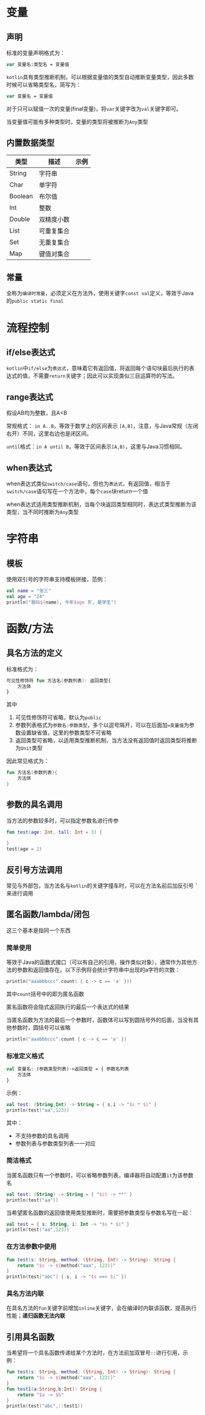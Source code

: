 # 变量

## 声明

标准的变量声明格式为：

```kotlin
var 变量名:类型名 = 变量值
```

`kotlin`具有类型推断机制，可以根据变量值的类型自动推断变量类型，因此多数时候可以省略类型名，简写为：

```kotlin
var 变量名 = 变量值
```

对于只可以赋值一次的变量(final变量)，将`var`关键字改为`val`关键字即可。

当变量值可能有多种类型时，变量的类型将被推断为`Any`类型

## 内置数据类型

| 类型    | 描述       | 示例 |
| ------- | ---------- | ---- |
| String  | 字符串     |      |
| Char    | 单字符     |      |
| Boolean | 布尔值     |      |
| Int     | 整数       |      |
| Double  | 双精度小数 |      |
| List    | 可重复集合 |      |
| Set     | 无重复集合 |      |
| Map     | 键值对集合 |      |

## 常量

全称为`编译时常量`，必须定义在方法外，使用关键字`const val`定义，等效于Java的`public static final`

# 流程控制

## if/else表达式

`kotlin`中`if/else`为`表达式`，意味着它有返回值，将返回每个语句块最后执行的表达式的值，不需要`return`关键字；因此可以实现类似三目运算符的写法。

## range表达式

假设AB均为整数，且A<B

常规格式： `in A..B`，等效于数学上的区间表示 `[A,B]`，注意，与Java常规（左闭右开）不同，这里右边也是闭区间。

`until`格式：`in A until B`，等效于区间表示`[A,B)`，这里与Java习惯相同。

## when表达式

when表达式类似`switch/case`语句，但也为`表达式`，有返回值，相当于`switch/case`语句写在一个方法中，每个`case`块return一个值

when表达式适用类型推断机制，当每个块返回类型相同时，表达式类型推断为该类型，当不同时推断为`Any`类型

# 字符串

## 模板

使用双引号的字符串支持模板拼接，范例：

```kotlin
val name = "张三"
val age = "24"
println("我叫${name}, 今年$age 岁, 是学生")
```

# 函数/方法

## 具名方法的定义

标准格式为：

```kotlin
可见性修饰符 fun 方法名(参数列表): 返回类型{
    方法体
}
```

其中

1. 可见性修饰符可省略，默认为`public`
2. 参数列表格式为`参数名:参数类型`，多个以逗号隔开，可以在后面加`=变量值`为参数设置缺省值，这里的参数类型不可省略
3. 返回类型可省略，以适用类型推断机制，当方法没有返回值时返回类型将推断为`Unit`类型

因此常见格式为：

```kotlin
fun 方法名(参数列表){
    方法体
}
```

## 参数的具名调用

当方法的参数较多时，可以指定参数名进行传参

```kotlin
fun test(age: Int, tall: Int = 3) {
    
}
test(age = 2)	
```

## 反引号方法调用

常见与外部包，当方法名与`kotlin`的关键字撞车时，可以在方法名前后加反引号 **`** 来进行调用

## 匿名函数/lambda/闭包

这三个基本是指同一个东西

### 简单使用

等效于Java的函数式接口（可以有自己的引用，操作类似对象），通常作为其他方法的参数和返回值存在。以下示例将会统计字符串中出现的a字符的次数：

```kotlin
println("aaabbbccc".count( { c -> c == 'a' }))
```

其中`count`括号中的即为匿名函数

匿名函数将会隐式返回执行的最后一个表达式的结果

当匿名函数为方法的最后一个参数时，函数体可以写到圆括号外的后面，当没有其他参数时，圆括号可以省略

```kotlin
println("aaabbbccc".count { c -> c == 'a' })
```

### 标准定义格式

```kotlin
val 变量名: (参数类型列表)->返回类型 = { 参数名列表
    方法体
}
```

示例：

```kotlin
val test: (String,Int) -> String = { s,i -> "$s * $i" }
println(test("aa",123))
```

其中：

- 不支持参数的具名调用
- 参数列表与参数类型列表一一对应

### 简洁格式

当匿名函数只有一个参数时，可以省略参数列表，编译器将自动配置`it`为该参数名

```kotlin
val test: (String) -> String = { "$it -> **" }
println(test("aa"))    
```

当希望匿名函数的返回值使用类型推断时，需要把参数类型与参数名写在一起：

```kotlin
val test = { s: String, i: Int -> "$s * $i" }
println(test("aa",123))
```

### 在方法参数中使用

```kotlin
fun test(s: String, method: (String, Int) -> String): String {
    return "$s -> ${method("aaa", 123)}"
}
println(test("abc") { s, i -> "$s ==> $i" })
```

### 具名方法内联

在具名方法的`fun`关键字前增加`inline`关键字，会在编译时内联该函数，提高执行性能；**递归函数无法内联**

## 引用具名函数

当希望将一个具名函数传递给某个方法时，在方法前加双冒号`::`进行引用，示例：

```kotlin
fun test(s: String, method: (String, Int) -> String): String {
    return "$s -> ${method("aaa", 123)}"
}
fun test1(a:String,b:Int): String {
    return "$a -> $b"
}
println(test("abc",::test1))    
```



